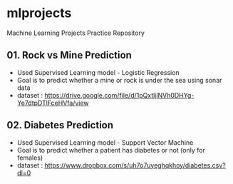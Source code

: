 # mlprojects
Machine Learning Projects Practice Repository

## 01. Rock vs Mine Prediction
- Used Supervised Learning model - Logistic Regression
- Goal is to predict whether a mine or rock is under the sea using sonar data
- dataset : https://drive.google.com/file/d/1pQxtljlNVh0DHYg-Ye7dtpDTlFceHVfa/view

## 02. Diabetes Prediction
- Used Supervised Learning model - Support Vector Machine
- Goal is to predict whether a patient has diabetes or not (only for females)
- dataset : https://www.dropbox.com/s/uh7o7uyeghqkhoy/diabetes.csv?dl=0
